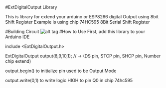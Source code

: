 #ExtDigitalOutput Library

This is library for extend your arduino or ESP8266 digital Output using 8bit Shift Register
Example is using chip 74HC595 8Bit Serial Shift Register

#Building Circuit 
![alt tag](https://www.arduino.cc/en/uploads/Tutorial/ShftOut_Schm1.gif)
#How to Use
First, add this library to your Arduino IDE


include <ExtDigitalOutput.h>

ExtDigitalOutput output(8,9,10,1); // -> (DS pin, STCP pin, SHCP pin, Number chip extend)

output.begin() to initialize pin used to be Output Mode

output.write(0,1) to write logic HIGH to pin Q0 in chip 74hc595

